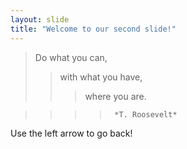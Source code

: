 ```yaml
---
layout: slide
title: "Welcome to our second slide!"
---
```

> Do what you can,
>> with what you have,
>>> where you are.

>>>>      *T. Roosevelt* 

Use the left arrow to go back!
